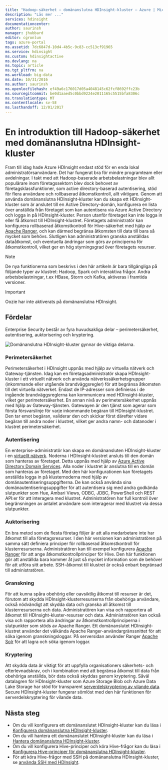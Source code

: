 ```yaml
---
title: "Hadoop-säkerhet – domänanslutna HDInsight-kluster – Azure | Microsoft Docs"
description: "Läs mer ..."
services: hdinsight
documentationcenter: 
author: saurinsh
manager: jhubbard
editor: cgronlun
tags: azure-portal
ms.assetid: 7dc6847d-10d4-4b5c-9c83-cc513cf91965
ms.service: hdinsight
ms.custom: hdinsightactive
ms.devlang: na
ms.topic: article
ms.tgt_pltfrm: na
ms.workload: big-data
ms.date: 10/31/2016
ms.author: saurinsh
ms.openlocfilehash: ef49a6c176017d05a4048145c62fcf8692ffc23b
ms.sourcegitcommit: be0d1aaed5c0bbd9224e2011165c5515bfa8306c
ms.translationtype: MT
ms.contentlocale: sv-SE
ms.lasthandoff: 12/01/2017
---
```

# <a name="an-introduction-to-hadoop-security-with-domain-joined-hdinsight-clusters"></a>En introduktion till Hadoop-säkerhet med domänanslutna HDInsight-kluster

Fram till idag hade Azure HDInsight endast stöd för en enda lokal administratörsanvändare. Det har fungerat bra för mindre programteam eller avdelningar. I takt med att Hadoop-baserade arbetsbelastningar blev allt populärare inom företagssektorn blev dock behovet av företagsklassfunktioner, som active directory-baserad autentisering, stöd för flera användare och rollbaserad åtkomstkontroll, allt viktigare. Genom att använda domänanslutna HDInsight-kluster kan du skapa ett HDInsight-kluster som är anslutet till en Active Directory-domän, konfigurera en lista över anställda från företaget som kan autentisera via Azure Active Directory och logga in på HDInsight-kluster. Person utanför företaget kan inte logga in eller få åtkomst till HDInsight-klustret. Företagets administratör kan konfigurera rollbaserad åtkomstkontroll för Hive-säkerhet med hjälp av [Apache Ranger](http://hortonworks.com/apache/ranger/), och kan därmed begränsa åtkomsten till data till bara så mycket som behövs. Slutligen kan administratören granska anställdas dataåtkomst, och eventuella ändringar som görs av principerna för åtkomstkontroll, vilket ger en hög styrningsgrad över företagets resurser.

> [!NOTE]
> De nya funktionerna som beskrivs i den här artikeln är bara tillgängliga på följande typer av klustret: Hadoop, Spark och interaktiva frågor. Andra arbetsbelastningar, t.ex HBase, Storm och Kafka, aktiveras i framtida versioner.

> [!IMPORTANT]
> Oozie har inte aktiverats på domänanslutna HDInsight.

## <a name="benefits"></a>Fördelar
Enterprise Security består av fyra huvudsakliga delar – perimetersäkerhet, autentisering, auktorisering och kryptering.

![Domänanslutna HDInsight-kluster gynnar de viktiga delarna](./media/apache-domain-joined-introduction/hdinsight-domain-joined-four-pillars.png).

### <a name="perimeter-security"></a>Perimetersäkerhet
Perimetersäkerhet i HDInsight uppnås med hjälp av virtuella nätverk och Gateway-tjänsten. Idag kan en företagsadministratör skapa HDInsight-kluster i ett virtuellt nätverk och använda nätverkssäkerhetsgrupper (inkommande eller utgående brandväggsregler) för att begränsa åtkomsten till det virtuella nätverket. Endast de IP-adresser som definieras i de ingående brandväggsreglerna kan kommunicera med HDInsight-kluster, vilket ger perimetersäkerhet. En annan nivå av perimetersäkerhet uppnås med hjälp av Gateway-tjänsten. Gatewayen är den tjänst som agerar som första försvarslinje för varje inkommande begäran till HDInsight-klustret. Den tar emot begäran, validerar den och skickar först därefter vidare begäran till andra noder i klustret, vilket ger andra namn- och datanoder i klustret perimetersäkerhet.

### <a name="authentication"></a>Autentisering
En enterprise-administratör kan skapa en domänansluten HDInsight-kluster i en [virtuellt nätverk](https://azure.microsoft.com/services/virtual-network/). Noderna i HDInsight-klustret ansluts till den domän som hanteras av företaget. Detta uppnås med hjälp av [Azure Active Directory Domain Services](../../active-directory-domain-services/active-directory-ds-overview.md). Alla noder i klustret är anslutna till en domän som hanteras av företaget. Med den här konfigurationen kan företagets anställda logga in på klusternoderna med hjälp av domänautentiseringsuppgifterna. De kan också använda sina domänautentiseringsuppgifter för att autentisera sig med andra godkända slutpunkter som Hue, Ambari Views, ODBC, JDBC, PowerShell och REST API:er för att interagera med klustret. Administratören har full kontroll över begränsningen av antalet användare som interagerar med klustret via dessa slutpunkter.

### <a name="authorization"></a>Auktorisering
En bra metod som de flesta företag följer är att alla medarbetare inte har åtkomst till alla företagsresurser. I den här versionen kan administratören på samma sätt definiera principer för rollbaserad åtkomstkontroll för klusterresurserna. Administratören kan till exempel konfigurera [Apache Ranger](http://hortonworks.com/apache/ranger/) för att ange åtkomstkontrollprinciper för Hive. Den här funktionen gör att anställda bara kommer åt just så mycket information som de behöver för att utföra sitt arbete. SSH-åtkomst till klustret är också enbart begränsad till administratören.

### <a name="auditing"></a>Granskning
För att kunna spåra obehörig eller oavsiktlig åtkomst till resurser är det, förutom att skydda HDInsight-klusterresurserna från obehöriga användare, också nödvändigt att skydda data och granska all åtkomst till klusterresurserna och data. Administratören kan visa och rapportera all åtkomst till HDInsight-kluster-resurser och data. Administratören kan också visa och rapportera alla ändringar av åtkomstkontrollprinciperna i slutpunkter som stöds av Apache Ranger. Ett domänanslutet HDInsight-klustret använder det välkända Apache Ranger-användargränssnittet för att söka igenom granskningsloggar. På serversidan använder Ranger [Apache Solr](http://hortonworks.com/apache/solr/) för att lagra och söka igenom loggar.

### <a name="encryption"></a>Kryptering
Att skydda data är viktigt för att uppfylla organisationers säkerhets- och efterlevnadskrav, och i kombination med att begränsa åtkomst till data från obehöriga anställda, bör data också skyddas genom kryptering. Såväl datalagren för HDInsight-kluster som Azure Storage Blob och Azure Data Lake Storage har stöd för transparent [serverdelskryptering av vilande data](../../storage/common/storage-service-encryption.md). Secure HDInsight-kluster fungerar sömlöst med den här funktionen för serverdelskryptering för vilande data.

## <a name="next-steps"></a>Nästa steg
* Om du vill konfigurera ett domänanslutet HDInsight-kluster kan du läsa i [Konfigurera domänanslutna HDInsight-kluster](apache-domain-joined-configure.md).
* Om du vill hantera ett domänanslutet HDInsight-kluster kan du läsa i [Hantera domänanslutna HDInsight-kluster](apache-domain-joined-manage.md).
* Om du vill konfigurera Hive-principer och köra Hive-frågor kan du läsa i [Konfigurera Hive-principer för domänanslutna HDInsight-kluster](apache-domain-joined-run-hive.md).
* För att köra Hive-frågor med SSH på domänanslutna HDInsight-kluster, se [använda SSH med HDInsight](../hdinsight-hadoop-linux-use-ssh-unix.md#domainjoined).
